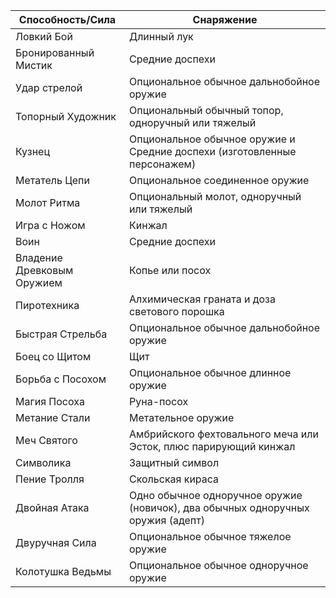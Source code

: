 
| Способность/Сила | Снаряжение |
| ---- | ---- |
| Ловкий Бой | Длинный лук |
| Бронированный Мистик | Средние доспехи |
| Удар стрелой | Опциональное обычное дальнобойное оружие |
| Топорный Художник | Опциональный обычный топор, одноручный или тяжелый |
| Кузнец | Опциональное обычное оружие и Средние доспехи (изготовленные персонажем) |
| Метатель Цепи | Опциональное соединенное оружие |
| Молот Ритма | Опциональный молот, одноручный или тяжелый |
| Игра с Ножом | Кинжал |
| Воин | Средние доспехи |
| Владение Древковым Оружием | Копье или посох |
| Пиротехника | Алхимическая граната и доза светового порошка |
| Быстрая Стрельба | Опциональное обычное дальнобойное оружие |
| Боец со Щитом | Щит |
| Борьба с Посохом | Опциональное обычное длинное оружие |
| Магия Посоха | Руна-посох |
| Метание Стали | Метательное оружие |
| Меч Святого | Амбрийского фехтовального меча или Эсток, плюс парирующий кинжал |
| Символика | Защитный символ |
| Пение Тролля | Скольская кираса |
| Двойная Атака | Одно обычное одноручное оружие (новичок), два обычных одноручных оружия (адепт) |
| Двуручная Сила | Опциональное обычное тяжелое оружие |
| Колотушка Ведьмы | Опциональное обычное одноручное оружие |
